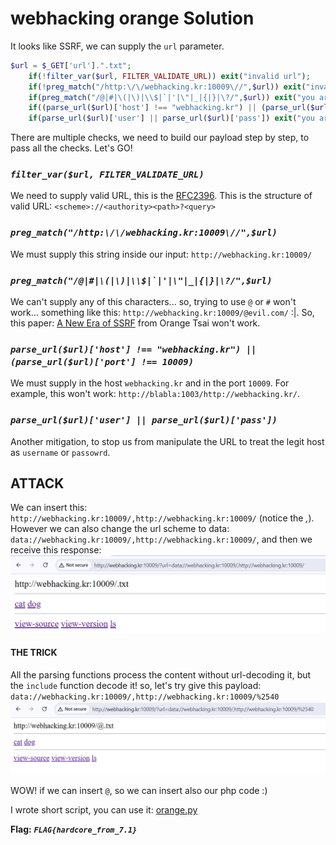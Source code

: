 # webhacking orange Solution

It looks like SSRF, we can supply the `url` parameter.
```php
$url = $_GET['url'].".txt";
    if(!filter_var($url, FILTER_VALIDATE_URL)) exit("invalid url");
    if(!preg_match("/http:\/\/webhacking.kr:10009\//",$url)) exit("invalid server");
    if(preg_match("/@|#|\(|\)|\\$|`|'|\"|_|{|}|\?/",$url)) exit("you are not orange");
    if((parse_url($url)['host'] !== "webhacking.kr") || (parse_url($url)['port'] !== 10009)) exit("invalid host or port");
    if(parse_url($url)['user'] || parse_url($url)['pass']) exit("you are not orange");
```

There are multiple checks, we need to build our payload step by step, to pass all the checks. Let's GO!

### *`filter_var($url, FILTER_VALIDATE_URL)`*
We need to supply valid URL, this is the [RFC2396](https://www.ietf.org/rfc/rfc2396).
This is the structure of valid URL: `<scheme>://<authority><path>?<query>`

### *`preg_match("/http:\/\/webhacking.kr:10009\//",$url)`*
We must supply this string inside our input: `http://webhacking.kr:10009/`

### *``preg_match("/@|#|\(|\)|\\$|`|'|\"|_|{|}|\?/",$url)``*
We can't supply any of this characters... so, trying to use `@` or `#` won't work... something like this:
`http://webhacking.kr:10009/@evil.com/` :|. 
So, this paper: [A New Era of SSRF](https://www.blackhat.com/docs/us-17/thursday/us-17-Tsai-A-New-Era-Of-SSRF-Exploiting-URL-Parser-In-Trending-Programming-Languages.pdf) from Orange Tsai won't work.

### *`parse_url($url)['host'] !== "webhacking.kr") || (parse_url($url)['port'] !== 10009)`*
We must supply in the host `webhacking.kr` and in the port `10009`. For example, this won't work:
`http://blabla:1003/http://webhacking.kr/`.

### *`parse_url($url)['user'] || parse_url($url)['pass'])`*
Another mitigation, to stop us from manipulate the URL to treat the legit host as `username` or `passowrd`.

## ATTACK
We can insert this: `http://webhacking.kr:10009/,http://webhacking.kr:10009/` (notice the *,*). 
However we can also change the url scheme to data: `data://webhacking.kr:10009/,http://webhacking.kr:10009/`, and then we receive this response:
![data scheme](./images/orange_data_scheme.png)

#### THE TRICK
All the parsing functions process the content without url-decoding it, but the `include` function decode it! so, let's try give this payload:
`data://webhacking.kr:10009/,http://webhacking.kr:10009/%2540`
![parsing bypass](./images/orange_parsing_bypass.png)

WOW! if we can insert `@`, so we can insert also our php code :)

I wrote short script, you can use it: [orange.py](./scripts/orange.py)


**Flag:** ***`FLAG{hardcore_from_7.1}`*** 
